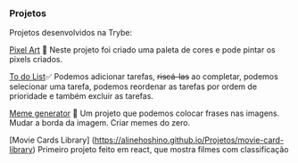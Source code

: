 ### Projetos

Projetos desenvolvidos na Trybe:

[Pixel Art](https://alinehoshino.github.io/Projetos/pixel) 🎨 Neste projeto foi criado uma paleta de cores e pode pintar os pixels criados.

[To do List](https://alinehoshino.github.io/Projetos/todolist)✅  Podemos adicionar tarefas, ~~riscá-las~~  ao completar, podemos selecionar uma tarefa, podemos reordenar as tarefas por ordem de prioridade e também excluir as tarefas.

[Meme generator](https://alinehoshino.github.io/Projetos/memegenerator) 🤣 Um projeto que podemos colocar frases nas imagens. Mudar a borda da imagem. Criar memes do zero.

[Movie Cards Library] (https://alinehoshino.github.io/Projetos/movie-card-library) Primeiro projeto feito em react, que mostra filmes com classificação